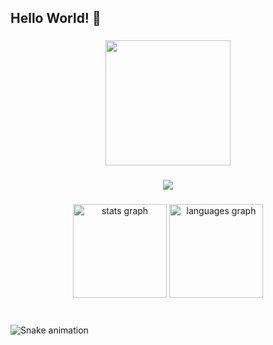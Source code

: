<h2 align="left">Hello World! 👋</h2>

###

<div align="center">
  <img height="200" src="https://i.imgflip.com/65efzo.gif"  />
</div>

###

<div align="center">
  <img src="https://profile-counter.glitch.me/DAB-Erni/count.svg?"  />
</div>

###

<div align="center">
  <img src="https://github-readme-stats.vercel.app/api?username=DAB-Erni&hide_title=false&hide_rank=false&show_icons=true&include_all_commits=true&count_private=true&disable_animations=false&theme=dracula&locale=en&hide_border=false" height="150" alt="stats graph"  />
  <img src="https://github-readme-stats.vercel.app/api/top-langs?username=DAB-Erni&locale=en&hide_title=false&layout=compact&card_width=320&langs_count=5&theme=dracula&hide_border=false" height="150" alt="languages graph"  />
</div>

###

<br clear="both">

<img src="https://raw.githubusercontent.com/DAB-Erni/DAB-Erni/output/snake.svg" alt="Snake animation" />

###
